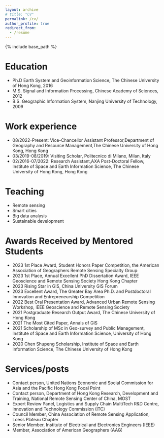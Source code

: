 ```yaml
---
layout: archive
# title: "CV"
permalink: /cv/
author_profile: true
redirect_from:
  - /resume
---
```


{% include base_path %}

Education
======
* Ph.D Earth System and Geoinformation Science, The Chinese University of Hong Kong, 2016
* M.S. Signal and Information Processing, Chinese Academy of Sciences, 2012
* B.S. Geographic Information System, Nanjing University of Technology, 2009

Work experience
======
* 08/2022-Present: Vice-Chancellor Assistant Professor,Department of Geography and Resource Management,The Chinese University of Hong Kong, Hong Kong
* 03/2019-08/2019: Visiting Scholar, Politecnico di Milano, Milan, Italy
* 02/2016-07/2022: Research Assistant,AXA Post-Doctoral Fellow, Institute of Space and Earth Information Science, The Chinese University of Hong Kong, Hong Kong

Teaching
======
* Remote sensing
* Smart cities
* Big data analysis
* Sustainable development

  
Awards Received by Mentored Students
======
* 2023 1st Place Award, Student Honors Paper Competition, the American Association of Geographers Remote Sensing Specialty Group
* 2023 1st Place, Annual Excellent PhD Dissertation Award, IEEE Geoscience and Remote Sensing Society Hong Kong Chapter
* 2023 Rising Star in GIS, China University GIS Forum
* 2023 Excellent Award, The Greater Bay Area Ph.D. and Postdoctoral Innovation and Entrepreneurship Competition
* 2022 Best Oral Presentation Award, Advanced Urban Remote Sensing Workshop, IEEE Geoscience and Remote Sensing Society
* 2021 Postgraduate Research Output Award, The Chinese University of Hong Kong
* 2021 The Most Cited Paper, Annals of GIS
* 2021 Scholarship of MSc in Geo-survey and Public Management, Institute of Space and Earth Information Science, University of Hong Kong 
* 2020 Chen Shupeng Scholarship, Institute of Space and Earth Information Science, The Chinese University of Hong Kong

  
Services/posts
======
* Contact person, United Nations Economic and Social Commission for Asia and the Pacific Hong Kong Focal Point
* Contact person, Department of Hong Kong Research, Development and Training, National Remote Sensing Center of China, MOST
* Expert Review Panel, Logistics and Supply Chain MultiTech R&D Centre, Innovation and Technology Commission (ITC)
* Council Member, China Association of Remote Sensing Application, Loess Plateau Chapter
* Senior Member, Institute of Electrical and Electronics Engineers (IEEE)
* Member, Association of American Geographers (AAG)


